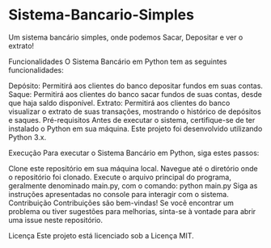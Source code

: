 # Sistema-Bancario-Simples
Um sistema bancário simples, onde podemos Sacar, Depositar e ver o extrato!

Funcionalidades
O Sistema Bancário em Python tem as seguintes funcionalidades:

Depósito: Permitirá aos clientes do banco depositar fundos em suas contas.
Saque: Permitirá aos clientes do banco sacar fundos de suas contas, desde que haja saldo disponível.
Extrato: Permitirá aos clientes do banco visualizar o extrato de suas transações, mostrando o histórico de depósitos e saques.
Pré-requisitos
Antes de executar o sistema, certifique-se de ter instalado o Python em sua máquina. Este projeto foi desenvolvido utilizando Python 3.x.

Execução
Para executar o Sistema Bancário em Python, siga estes passos:

Clone este repositório em sua máquina local.
Navegue até o diretório onde o repositório foi clonado.
Execute o arquivo principal do programa, geralmente denominado main.py, com o comando:
python main.py
Siga as instruções apresentadas no console para interagir com o sistema.
Contribuição
Contribuições são bem-vindas! Se você encontrar um problema ou tiver sugestões para melhorias, sinta-se à vontade para abrir uma issue neste repositório.

Licença
Este projeto está licenciado sob a Licença MIT.
